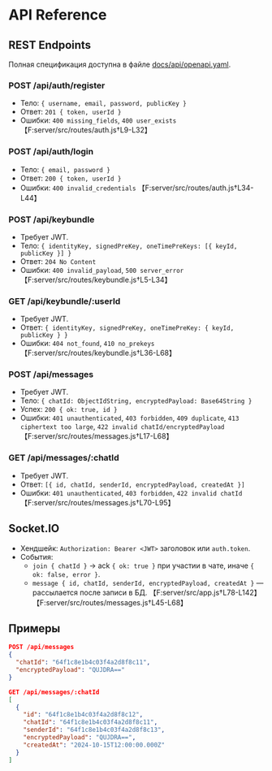 # API Reference

## REST Endpoints

Полная спецификация доступна в файле [docs/api/openapi.yaml](api/openapi.yaml).

### POST /api/auth/register

- Тело: `{ username, email, password, publicKey }`
- Ответ: `201 { token, userId }`
- Ошибки: `400 missing_fields`, `400 user_exists`
  【F:server/src/routes/auth.js†L9-L32】

### POST /api/auth/login

- Тело: `{ email, password }`
- Ответ: `200 { token, userId }`
- Ошибки: `400 invalid_credentials`
  【F:server/src/routes/auth.js†L34-L44】

### POST /api/keybundle

- Требует JWT.
- Тело: `{ identityKey, signedPreKey, oneTimePreKeys: [{ keyId, publicKey }] }`
- Ответ: `204 No Content`
- Ошибки: `400 invalid_payload`, `500 server_error`
  【F:server/src/routes/keybundle.js†L5-L34】

### GET /api/keybundle/:userId

- Требует JWT.
- Ответ: `{ identityKey, signedPreKey, oneTimePreKey: { keyId, publicKey } }`
- Ошибки: `404 not_found`, `410 no_prekeys`
  【F:server/src/routes/keybundle.js†L36-L68】

### POST /api/messages

- Требует JWT.
- Тело: `{ chatId: ObjectIdString, encryptedPayload: Base64String }`
- Успех: `200 { ok: true, id }`
- Ошибки: `401 unauthenticated`, `403 forbidden`, `409 duplicate`, `413 ciphertext too large`, `422 invalid chatId/encryptedPayload`
  【F:server/src/routes/messages.js†L17-L68】

### GET /api/messages/:chatId

- Требует JWT.
- Ответ: `[{ id, chatId, senderId, encryptedPayload, createdAt }]`
- Ошибки: `401 unauthenticated`, `403 forbidden`, `422 invalid chatId`
  【F:server/src/routes/messages.js†L70-L95】

## Socket.IO

- Хендшейк: `Authorization: Bearer <JWT>` заголовок или `auth.token`.
- События:
  - `join { chatId }` → ack `{ ok: true }` при участии в чате, иначе `{ ok: false, error }`.
  - `message { id, chatId, senderId, encryptedPayload, createdAt }` — рассылается после записи в БД.
    【F:server/src/app.js†L78-L142】【F:server/src/routes/messages.js†L45-L68】

## Примеры

```json
POST /api/messages
{
  "chatId": "64f1c8e1b4c03f4a2d8f8c11",
  "encryptedPayload": "QUJDRA=="
}
```

```json
GET /api/messages/:chatId
[
  {
    "id": "64f1c8e1b4c03f4a2d8f8c12",
    "chatId": "64f1c8e1b4c03f4a2d8f8c11",
    "senderId": "64f1c8e1b4c03f4a2d8f8c13",
    "encryptedPayload": "QUJDRA==",
    "createdAt": "2024-10-15T12:00:00.000Z"
  }
]
```
